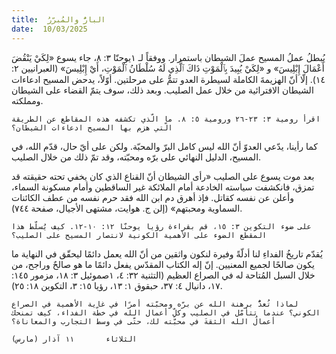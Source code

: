 ```yaml
---
title:  البارُّ والمُبرّرُ
date:  10/03/2025
---
```


يُبطلُ عملُ المسيح عملَ الشيطان باستمرار. ووفقاً لـ ١يوحنّا ٣: ٨،  جاء يسوع «لِكَيْ يَنْقُضَ أَعْمَالَ إِبْلِيسَ» و «لِكَيْ يُبِيدَ بِٱلْمَوْتِ ذَاكَ ٱلَّذِي لَهُ سُلْطَانُ ٱلْمَوْتِ، أَيْ إِبْلِيسَ» (العبرانيين ٢: ١٤). إلّا أنّ الهزيمةَ الكاملة لسيطرة العدو تتمُّ على مرحلتين. أوّلاً، يدحض المسيح ادعاءات الشيطان الافترائية من خلال عمل الصليب. وبعد ذلك، سوف يتمّ القضاء على الشيطان ومملكته.

`اقرأ رومية ٣: ٢٣-٢٦ ورومية ٥: ٨. ما الّذي تكشفه هذه المقاطع عن الطريقة الّتي هزم بها المسيح ادعاءات الشيطان؟`

كما رأينا، يدّعي العدوّ أنّ الله ليس كامل البرّ والمحبّة. ولكن على أيّ حال، قدّم الله، في المسيح، الدليل النهائي على برّه ومحبّته، وقد تمّ ذلك من خلال الصليب.

بعد موت يسوع على الصليب «رأى الشيطان أنّ القناع الذي كان يخفي تحته حقيقته قد تمزق، فانكشفت سياسته الخادعة أمام الملائكة غير الساقطين وأمام مسكونة السماء، وأعلن عن نفسه كقاتل. فإذ أهرق دم ابن الله فقد حرم نفسه من عطف الكائنات السماوية ومحبتهم» (إلن ج. هوايت، مشتهى الأجيال، صفحة ٧٤٤).

`على ضوء التكوين ٣: ١٥، قم بقراءة رؤيا يوحنّا ١٢: ١٠-١٢. كيف يُسلّط هذا المقطع الضوء على الأهمية الكونية لانتصار المسيح على الصليب؟`

يُقدّم تاريخُ الفداءِ لنا أدلّةً وفيرة لنكون واثقين من أنّ الله يعمل دائمًا ليحقّق في النهاية ما يكون صالحًا لجميع المعنيين. إنّ إله الكتاب المقدّس يفعل دائمًا ما هو صالحٌ وراجح، من خلال السبل المُتاحة له في الصراع العظيم (التثنية ٣٢: ٤، ١صموئيل ٣: ١٨، مزمور ١٤٥: ١٧، دانيال ٤: ٣٧، حبقوق ١: ١٣، رؤيا ١٥: ٣، التكوين ١٨: ٢٥).

`لماذا تُعدُّ برهنة الله عن برّه ومحبّته أمرًا في غاية الأهمية في الصراع الكوني؟ عندما تتأمّل في الصليب وكلِّ أعمال الله في خطّة الفداء، كيف تمنحك أعمالُ الله الثقةَ في محبّته لك، حتّى في وسط التجارب والمعاناة؟`

`الثلاثاء       ١١ آذار (مارس)`